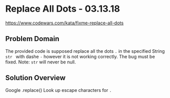 # Replace All Dots - 03.13.18
https://www.codewars.com/kata/fixme-replace-all-dots

## Problem Domain
The provided code is supposed replace all the dots `.` in the specified String `str ` with dashe `-` however it is not working correctly. The bug must be fixed. 
Note: `str` will never be null.

## Solution Overview
Google .replace()
Look up escape characters for `.`
